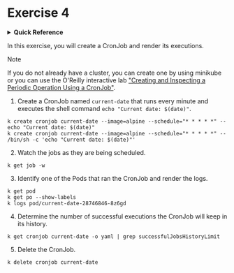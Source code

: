 # Exercise 4

<details>
<summary><b>Quick Reference</b></summary>
<p>

* Namespace: `default`<br>
* Documentation: [CronJobs](https://kubernetes.io/docs/concepts/workloads/controllers/cron-jobs/)

</p>
</details>

In this exercise, you will create a CronJob and render its executions.

> [!NOTE]
> If you do not already have a cluster, you can create one by using minikube or you can use the O'Reilly interactive lab ["Creating and Inspecting a Periodic Operation Using a CronJob"](https://learning.oreilly.com/scenarios/creating-and-inspecting/9781098163891/).

1. Create a CronJob named `current-date` that runs every minute and executes the shell command `echo "Current date: $(date)"`.
```
k create cronjob current-date --image=alpine --schedule="* * * * *" -- echo "Current date: $(date)"
k create cronjob current-date --image=alpine --schedule="* * * * *" -- /bin/sh -c 'echo "Current date: $(date)"'
```

2. Watch the jobs as they are being scheduled.
```
k get job -w
```

3. Identify one of the Pods that ran the CronJob and render the logs.
```
k get pod
k get po --show-labels
k logs pod/current-date-28746846-8z6gd
```

4. Determine the number of successful executions the CronJob will keep in its history.
```
k get cronjob current-date -o yaml | grep successfulJobsHistoryLimit
```

5. Delete the CronJob.
```
k delete cronjob current-date
```
